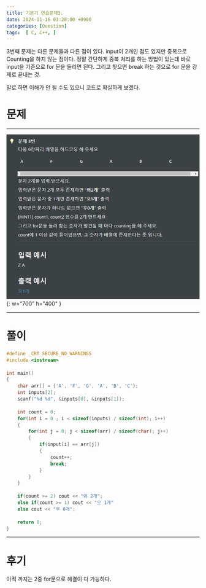 ```yaml
---
title: 기본기 연습문제3.
date: 2024-11-16 03:28:00 +0900
categories: [Question]  
tags:  [ C, C++, ]
---
```


3번째 문제는 다른 문제들과 다른 점이 있다. input이 2개인 점도 있지만 중복으로 Counting을 하지 않는 점이다.
정말 간단하게 중복 처리를 하는 방법이 있는데 바로 input을 기준으로 for 문을 돌리면 된다.
그리고 찾으면 break 하는 것으로 for 문을 강제로 끝내는 것.

말로 하면 이해가 안 될 수도 있으니 코드로 확실하게 보겠다.

# 문제   
---------------------------------------
![Desktop View](/assets/img/Question3.png){: w="700" h="400" }

---------------------------------------

# 풀이


```c++
#define _CRT_SECURE_NO_WARNINGS
#include <iostream>

int main()
{
    char arr[] = {'A', 'F', 'G', 'A', 'B', 'C'};
    int inputs[2];
    scanf("%d %d", &inputs[0], &inputs[1]);    

    int count = 0;
    for(int i = 0 ; i < sizeof(inputs) / sizeof(int); i++)
    {
        for(int j = 0; j < sizeof(arr) / sizeof(char); j++)
        {
            if(input[i] == arr[j])
            {
                count++;
                break;
            }
        }
    }

    if(count >= 2) cout << "와 2개";
    else if(count >= 1) cout << "오 1개"
    else cout << "우 0개";

    return 0;
}
```
---------------------------------------

# 후기

아직 까지는 2중 for문으로 해결이 다 가능하다.
